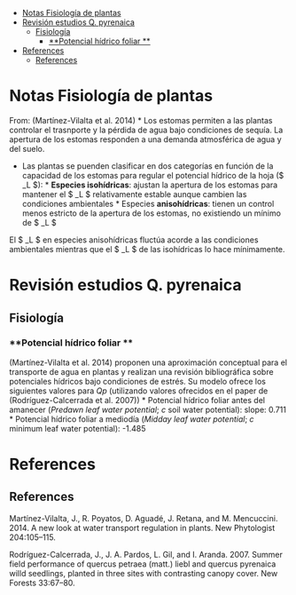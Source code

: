 -   [Notas Fisiología de plantas](#notas-fisiologia-de-plantas)
-   [Revisión estudios Q. pyrenaica](#revision-estudios-q.-pyrenaica)
    -   [Fisiología](#fisiologia)
        -   [**Potencial hídrico foliar **](#potencial-hidrico-foliar)
-   [References](#references)
    -   [References](#references-1)

Notas Fisiología de plantas
===========================

From: (Martínez-Vilalta et al. 2014) \* Los estomas permiten a las plantas controlar el trasnporte y la pérdida de agua bajo condiciones de sequía. La apertura de los estomas responden a una demanda atmosférica de agua y del suelo.

-   Las plantas se puenden clasificar en dos categorías en función de la capacidad de los estomas para regular el potencial hídrico de la hoja ($ \_L $): \* **Especies isohídricas**: ajustan la apertura de los estomas para mantener el $ \_L $ relativamente estable aunque cambien las condiciones ambientales \* Especies **anisohídricas**: tienen un control menos estricto de la apertura de los estomas, no existiendo un mínimo de $ \_L $

El $ \_L $ en especies anisohídricas fluctúa acorde a las condiciones ambientales mientras que el $ \_L $ de las isohídricas lo hace mínimamente.

Revisión estudios Q. pyrenaica
==============================

Fisiología
----------

### **Potencial hídrico foliar **

(Martínez-Vilalta et al. 2014) proponen una aproximación conceptual para el transporte de agua en plantas y realizan una revisión bibliográfica sobre potenciales hídricos bajo condiciones de estrés. Su modelo ofrece los siguientes valores para *Qp* (utilizando valores ofrecidos en el paper de (Rodríguez-Calcerrada et al. 2007)) \* Potencial hídrico foliar antes del amanecer (*Predawn leaf water potential*; *c* soil water potential): slope: 0.711 \* Potencial hídrico foliar a mediodía (*Midday leaf water potential*; *c* minimum leaf water potential): -1.485

References
==========

References
----------

Martínez-Vilalta, J., R. Poyatos, D. Aguadé, J. Retana, and M. Mencuccini. 2014. A new look at water transport regulation in plants. New Phytologist 204:105–115.

Rodríguez-Calcerrada, J., J. A. Pardos, L. Gil, and I. Aranda. 2007. Summer field performance of quercus petraea (matt.) liebl and quercus pyrenaica willd seedlings, planted in three sites with contrasting canopy cover. New Forests 33:67–80.
